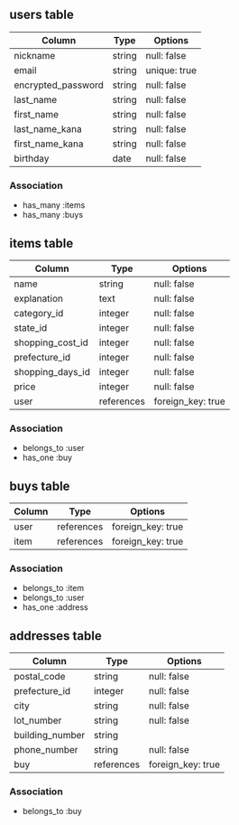 ## users table

| Column             | Type                | Options                 |
|--------------------|---------------------|-------------------------|
| nickname           | string              | null: false             |
| email              | string              | unique: true            |
| encrypted_password | string              | null: false             |
| last_name          | string              | null: false             |
| first_name         | string              | null: false             |
| last_name_kana     | string              | null: false             |
| first_name_kana    | string              | null: false             |
| birthday           | date                | null: false             |


### Association

* has_many :items
* has_many :buys

## items table

| Column                              | Type       | Options           |
|-------------------------------------|------------|-------------------|
| name                                | string     | null: false       |
| explanation                         | text       | null: false       |
| category_id                         | integer    | null: false       |
| state_id                            | integer    | null: false       |
| shopping_cost_id                    | integer    | null: false       |
| prefecture_id                       | integer    | null: false       |
| shopping_days_id                    | integer    | null: false       |
| price                               | integer    | null: false       |
| user                                | references | foreign_key: true |

### Association

- belongs_to :user
- has_one :buy

## buys table

| Column            | Type       | Options           |
|-------------------|------------|-------------------|
| user              | references | foreign_key: true |
| item              | references | foreign_key: true |

### Association

- belongs_to :item
- belongs_to :user
- has_one :address


## addresses table

| Column            | Type       | Options           |
|-------------------|------------|-------------------|
| postal_code       | string     | null: false       |
| prefecture_id     | integer    | null: false       |
| city              | string     | null: false       |
| lot_number        | string     | null: false       |
| building_number   | string     |                   |
| phone_number      | string     | null: false       |
| buy               | references | foreign_key: true |

### Association

- belongs_to :buy